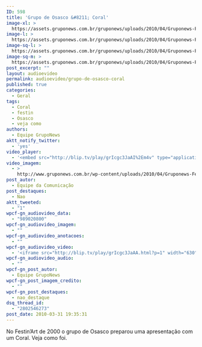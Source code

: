 ```yaml
---
ID: 598
title: 'Grupo de Osasco &#8211; Coral'
image-xl: >
  https://assets.gruponews.com.br/gruponews/uploads/2010/04/Gruponews-FestinArt2000CoralOsasco844-42.jpg
image-l: >
  https://assets.gruponews.com.br/gruponews/uploads/2010/04/Gruponews-FestinArt2000CoralOsasco844-42.jpg
image-sq-l: >
  https://assets.gruponews.com.br/gruponews/uploads/2010/04/Gruponews-FestinArt2000CoralOsasco844-42.jpg
image-sq-m: >
  https://assets.gruponews.com.br/gruponews/uploads/2010/04/Gruponews-FestinArt2000CoralOsasco844-42.jpg
post_excerpt: ""
layout: audioevideo
permalink: audioevideo/grupo-de-osasco-coral
published: true
categories:
  - Geral
tags:
  - Coral
  - festin
  - Osasco
  - veja como
authors:
  - Equipe GrupoNews
aktt_notify_twitter:
  - 'yes'
video_player:
  - '<embed src="http://blip.tv/play/grIcgc3JaAI%2Em4v" type="application/x-shockwave-flash" width="630" height="384" allowscriptaccess="always" allowfullscreen="true"></embed>'
video_imagem:
  - >
    http://www.gruponews.com.br/wp-content/uploads/2010/04/Gruponews-FestinArt2000CoralOsasco844-42.jpg
post_autor:
  - Equipe da Comunicação
post_destaques:
  - Nao
aktt_tweeted:
  - "1"
wpcf-gn_audiovideo_data:
  - "989020800"
wpcf-gn_audiovideo_imagem:
  - ""
wpcf-gn_audiovideo_anotacoes:
  - ""
wpcf-gn_audiovideo_video:
  - '<iframe src="http://blip.tv/play/grIcgc3JaAA.html?p=1" width="630" height="384" frameborder="0" allowfullscreen></iframe><embed type="application/x-shockwave-flash" src="http://a.blip.tv/api.swf#grIcgc3JaAA" style="display:none"></embed>'
wpcf-gn_audiovideo_audio:
  - ""
wpcf-gn_post_autor:
  - Equipe GrupoNews
wpcf-gn_post_imagem_credito:
  - ""
wpcf-gn_post_destaques:
  - nao_destaque
dsq_thread_id:
  - "2802546273"
post_date: 2010-03-31 19:35:31
---
```

No Festin’Art de 2000 o grupo de Osasco preparou uma apresentação com um Coral. Veja como foi.